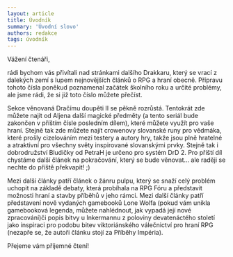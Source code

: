 ```yaml
---
layout: article
title: Úvodník
summary: 'Úvodní slovo'
authors: redakce
tags: úvodník
---
```


Vážení čtenáři,

rádi bychom vás přivítali nad stránkami dalšího Drakkaru, který se vrací z dalekých zemí s lupem nejnovějších článků o RPG a hraní obecně. Přípravu tohoto čísla poněkud poznamenal začátek školního roku a určité problémy, ale jsme rádi, že si již toto číslo můžete přečíst.

Sekce věnovaná Dračímu doupěti II se pěkně rozrůstá. Tentokrát zde můžete najít od Aljena další magické předměty (a tento seriál bude zakončen v příštím čísle posledním dílem), které můžete využít pro vaše hraní. Stejně tak zde můžete najít crowenovy slovanské runy pro vědmáka, které prošly cizelováním mezi testery a autory hry, takže jsou plně hratelné a atraktivní pro všechny světy inspirované slovanskými prvky. Stejně tak i dobrodružství Bludičky od PetraH je určeno pro systém DrD 2. Pro příští díl chystáme další článek na pokračování, který se bude věnovat… ale raději se nechte do příště překvapit! ;)

Mezi další články patří článek o žánru pulpu, který se snaží celý problém uchopit na základě debaty, která probíhala na RPG Fóru a představit možnosti hraní a stavby příběhů v jeho rámci. Mezi další články patří představení nově vydaných gamebooků Lone Wolfa (pokud vám unikla gamebooková legenda, můžete nahlédnout, jak vypadá její nové zpracování)či popis bitvy u Inkermannu z poloviny devatenáctého století jako inspiraci pro podobu bitev viktoriánského válečnictví pro hraní RPG (nezapře se, že autoři článku stojí za Příběhy Impéria).

Přejeme vám příjemné čtení!

